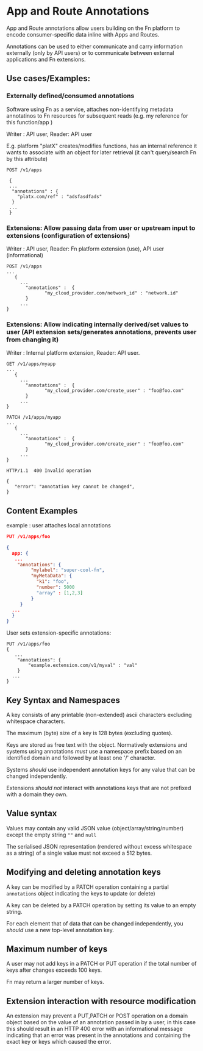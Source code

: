 # App and Route Annotations

App and Route annotations allow users building on the Fn platform to encode consumer-specific data inline with Apps and Routes.

Annotations can be used to either communicate and carry information externally (only by API users) or to communicate between external applications and Fn extensions.

## Use cases/Examples:

### Externally defined/consumed annotations

Software using Fn as a service,  attaches non-identifying metadata annotatinos to Fn resources for subsequent reads (e.g. my reference for this function/app )

Writer : API user, Reader: API user

E.g.  platform "platX" creates/modifies functions, has an internal reference it wants to associate with an object for later retrieval (it can't query/search Fn by this attribute)

```
POST /v1/apps

 {
 ...
  "annotations" : {
    "platx.com/ref" : "adsfasdfads"
  }
 ...
 }
```

### Extensions: Allow passing data from user or upstream input to extensions (configuration of extensions)

Writer : API user, Reader: Fn platform extension  (use), API user (informational)

```
POST /v1/apps
...
   {
     ...
       "annotations" :  {
              "my_cloud_provider.com/network_id" : "network.id"
       }
     ...
}
```

###  Extensions: Allow indicating internally derived/set values to user (API extension sets/generates annotations, prevents user from changing it)

Writer : Internal platform extension, Reader: API user.


```
GET /v1/apps/myapp
...
   {
     ...
       "annotations" :  {
              "my_cloud_provider.com/create_user" : "foo@foo.com"
       }
     ...
}
```



```
PATCH /v1/apps/myapp
...
   {
     ...
       "annotations" :  {
              "my_cloud_provider.com/create_user" : "foo@foo.com"
       }
     ...
}

HTTP/1.1  400 Invalid operation

{
   "error": "annotation key cannot be changed",
}
```

## Content Examples
example : user attaches local annotations

```json
PUT /v1/apps/foo

{
  app: {
   ...
    "annotations": {
         "mylabel": "super-cool-fn",
         "myMetaData": {
           "k1": "foo",
           "number": 5000
           "array" : [1,2,3]
         }
     }
  ...
  }
}
```

User sets extension-specific annotations:

```
PUT /v1/apps/foo
{
   ...
    "annotations": {
        "example.extension.com/v1/myval" : "val"
    }
  ...
}
```

## Key Syntax and Namespaces

A key consists of any printable (non-extended) ascii characters excluding whitespace characters.

The maximum (byte) size of a key is 128 bytes (excluding quotes).

Keys are stored as free text with the object. Normatively extensions and systems using annotations *must* use a namespace prefix based on an identified domain and followed by at least one '/' character.

Systems *should* use independent annotation keys for any value that can be changed independently.

Extensions *should not* interact with annotations keys that are not prefixed with a domain they own.

## Value syntax

Values may contain any valid JSON value (object/array/string/number) except the empty string  `""` and `null`

The serialised JSON representation (rendered without excess whitespace as a string) of a single value must not exceed a 512 bytes.

## Modifying and deleting annotation keys

A key can be modified by a PATCH operation containing a partial `annotations` object indicating the keys to update (or delete)

A key can be deleted by a PATCH operation by setting its value to an empty string.

For each element that of data that can be changed independently, you *should* use a new top-level annotation key.

## Maximum number of keys

A user may not add keys in a PATCH or PUT operation if the total number of keys after changes exceeds 100 keys.

Fn may return a larger number of keys.

## Extension interaction with resource modification

An extension  may prevent a PUT,PATCH or POST operation on a domain object based on the value of an annotation passed in by a user, in this case this should result in an HTTP  400 error with an informational message indicating that an error was present in the annotations and containing the exact key  or keys which caused the error.
